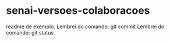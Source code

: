 # senai-versoes-colaboracoes
readme de exemplo.
Lembrei do comando: git commit
Lembrei do comando: git status

